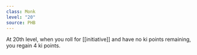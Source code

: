 ```yaml
---
class: Monk
level: "20"
source: PHB
---
```


At 20th level, when you roll for [[initiative]] and have no ki points remaining, you regain 4 ki points.

